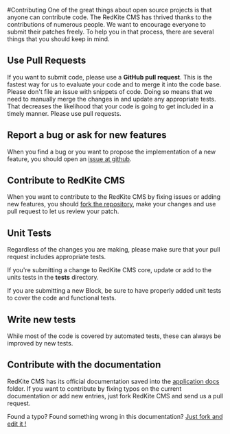 #Contributing
One of the great things about open source projects is that anyone can contribute code. The RedKite CMS has thrived thanks to the contributions of numerous people. We want to encourage everyone to submit their patches freely. To help you in that process, there are several things that you should keep in mind.

## Use Pull Requests
If you want to submit code, please use a **GitHub pull request**. This is the fastest way for us to evaluate your code and to merge it into the code base. Please don't file an issue with snippets of code. Doing so means that we need to manually merge the changes in and update any appropriate tests. That decreases the likelihood that your code is going to get included in a timely manner. Please use pull requests.

## Report a bug or ask for new features
When you find a bug or you want to propose the implementation of a new feature, you should open an [issue at github](https://github.com/redkite-labs/RedKiteCms/issues).

## Contribute to RedKite CMS
When you want to contribute to the RedKite CMS by fixing issues or adding new features, you should [fork the repository](https://github.com/redkite-labs/RedKiteCms#fork-destination-box), make your changes and use pull request to let us review your patch.

## Unit Tests
Regardless of the changes you are making, please make sure that your pull request includes appropriate tests.

If you're submitting a change to RedKite CMS core, update or add to the units tests in the **tests** directory.

If you are submitting a new Block, be sure to have properly added unit tests to cover the code and functional tests.

## Write new tests
While most of the code is covered by automated tests, these can always be improved by new tests.

Contribute with the documentation
---------------------------------
RedKite CMS has its official documentation saved into the [application docs](https://github.com/redkite-labs/RedKiteCms/tree/master/docs) folder. If you want to contribute by fixing typos on the current documentation or add new entries, just fork RedKite CMS and send us a pull request.

Found a typo? Found something wrong in this documentation? [Just fork and edit it !](https://github.com/redkite-labs/RedKiteCms/edit/master/docs/contribute/contribute.md)
